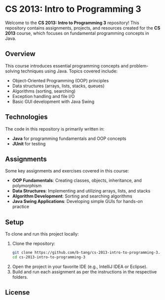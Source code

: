 # CS 2013: Intro to Programming 3

Welcome to the **CS 2013: Intro to Programming 3** repository! This repository contains assignments, projects, and resources created for the **CS 2013** course, which focuses on fundamental programming concepts in Java.

## Overview

This course introduces essential programming concepts and problem-solving techniques using Java. Topics covered include:
- Object-Oriented Programming (OOP) principles
- Data structures (arrays, lists, stacks, queues)
- Algorithms (sorting, searching)
- Exception handling and file I/O
- Basic GUI development with Java Swing

## Technologies

The code in this repository is primarily written in:
- **Java** for programming fundamentals and OOP concepts
- **JUnit** for testing

## Assignments

Some key assignments and exercises covered in this course:
- **OOP Fundamentals**: Creating classes, objects, inheritance, and polymorphism
- **Data Structures**: Implementing and utilizing arrays, lists, and stacks
- **Algorithm Development**: Sorting and searching algorithms
- **Java Swing Applications**: Developing simple GUIs for hands-on practice

## Setup

To clone and run this project locally:
1. Clone the repository:
   ```bash
   git clone https://github.com/b-tang/cs-2013-intro-to-programming-3.git
   cd cs-2013-intro-to-programming-3
   ```
2. Open the project in your favorite IDE (e.g., IntelliJ IDEA or Eclipse).
3. Build and run each assignment as per the instructions in the respective folders.

## License

